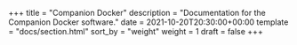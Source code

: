 +++
title = "Companion Docker"
description = "Documentation for the Companion Docker software."
date = 2021-10-20T20:30:00+00:00
template = "docs/section.html"
sort_by = "weight"
weight = 1
draft = false
+++

